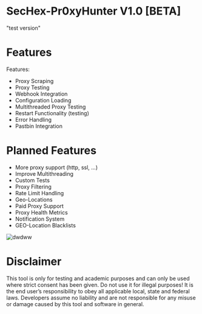 # SecHex-Pr0xyHunter V1.0 [BETA]
"test version"

# Features
Features:
- Proxy Scraping
- Proxy Testing
- Webhook Integration
- Configuration Loading
- Multithreaded Proxy Testing
- Restart Functionality (testing)
- Error Handling
- Pastbin Integration

# Planned Features
- More proxy support (http, ssl, ...)
- Improve Multithreading
- Custom Tests
- Proxy Filtering
- Rate Limit Handling
- Geo-Locations
- Paid Proxy Support
- Proxy Health Metrics
- Notification System
- GEO-Location Blacklists 


![dwdww](https://github.com/SecHex/SecHex-Pr0xyHunter/assets/96635023/3ce1d9bd-1ae0-4118-b02d-84fc55a52746)



# Disclaimer
This tool is only for testing and academic purposes and can only be used where strict consent has been given. Do not use it for illegal purposes! It is the end user’s responsibility to obey all applicable local, state and federal laws. Developers assume no liability and are not responsible for any misuse or damage caused by this tool and software in general.

